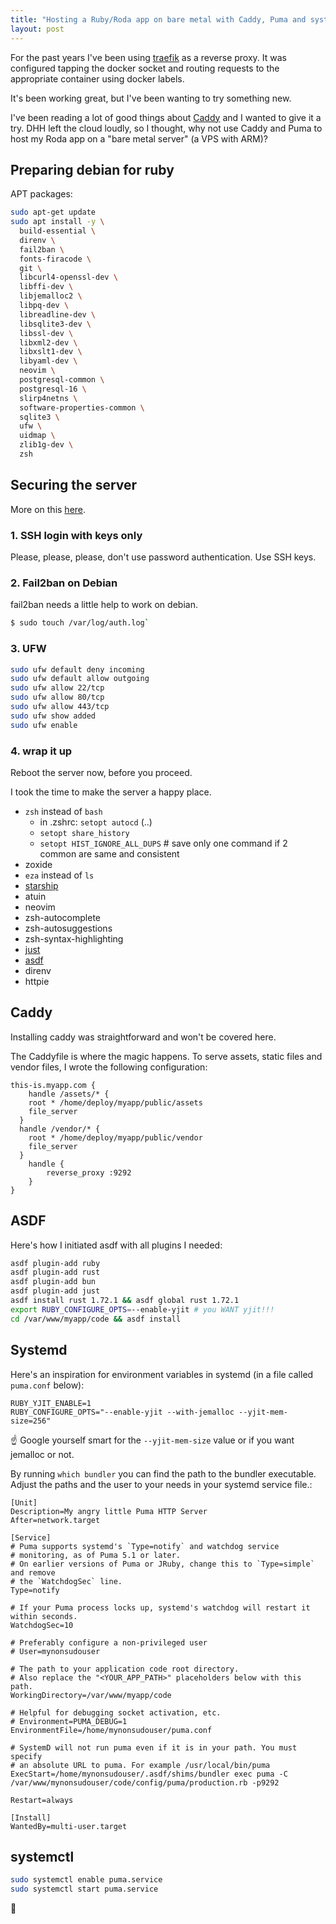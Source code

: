 ```yaml
---
title: "Hosting a Ruby/Roda app on bare metal with Caddy, Puma and systemd"
layout: post
---
```


For the past years I've been using [traefik](https://traefik.io) as a reverse proxy. It was configured tapping the docker socket and routing requests to the appropriate container using docker labels.

It's been working great, but I've been wanting to try something new. 

I've been reading a lot of good things about [Caddy](https://caddyserver.com) and I wanted to give it a try. DHH left the cloud loudly, so I thought, why not use Caddy and Puma to host my Roda app on a "bare metal server" (a VPS with ARM)?

## Preparing debian for ruby

APT packages:

```sh
sudo apt-get update
sudo apt install -y \
  build-essential \
  direnv \
  fail2ban \
  fonts-firacode \
  git \
  libcurl4-openssl-dev \
  libffi-dev \
  libjemalloc2 \
  libpq-dev \
  libreadline-dev \
  libsqlite3-dev \
  libssl-dev \
  libxml2-dev \
  libxslt1-dev \
  libyaml-dev \
  neovim \
  postgresql-common \
  postgresql-16 \
  slirp4netns \
  software-properties-common \
  sqlite3 \
  ufw \
  uidmap \
  zlib1g-dev \
  zsh
```

## Securing the server

More on this [here](https://www.simon-neutert.de/2022/setup-vps/).

### 1. SSH login with keys only

Please, please, please, don't use password authentication. Use SSH keys. 

### 2. Fail2ban on Debian

fail2ban needs a little help to work on debian. 

```sh
$ sudo touch /var/log/auth.log`
```

### 3. UFW

```bash
sudo ufw default deny incoming
sudo ufw default allow outgoing
sudo ufw allow 22/tcp
sudo ufw allow 80/tcp
sudo ufw allow 443/tcp
sudo ufw show added
sudo ufw enable
```

### 4. wrap it up

Reboot the server now, before you proceed.

I took the time to make the server a happy place.

- `zsh` instead of `bash`
  - in .zshrc: `setopt autocd` (..)
  - `setopt share_history`
  - `setopt HIST_IGNORE_ALL_DUPS` # save only one command if 2 common are same and consistent
- zoxide
- `eza` instead of `ls`
- [starship](https://starship.rs)
- atuin
- neovim
- zsh-autocomplete
- zsh-autosuggestions
- zsh-syntax-highlighting
- [just](https://github.com/casey/just)
- [asdf](https://asdf-vm.com)
- direnv
- httpie

## Caddy

Installing caddy was straightforward and won't be covered here.

The Caddyfile is where the magic happens. To serve assets, static files and vendor files, I wrote the following configuration:

```Caddyfile
this-is.myapp.com {
	handle /assets/* {
    root * /home/deploy/myapp/public/assets
    file_server
  }
  handle /vendor/* {
    root * /home/deploy/myapp/public/vendor
    file_server
  }
	handle {
		reverse_proxy :9292
	}
}
```

## ASDF

Here's how I initiated asdf with all plugins I needed:

```bash
asdf plugin-add ruby
asdf plugin-add rust
asdf plugin-add bun
asdf plugin-add just
asdf install rust 1.72.1 && asdf global rust 1.72.1
export RUBY_CONFIGURE_OPTS=--enable-yjit # you WANT yjit!!!
cd /var/www/myapp/code && asdf install
```

## Systemd

Here's an inspiration for environment variables in systemd (in a file called `puma.conf` below):

```env
RUBY_YJIT_ENABLE=1
RUBY_CONFIGURE_OPTS="--enable-yjit --with-jemalloc --yjit-mem-size=256"
```

☝️ Google yourself smart for the `--yjit-mem-size` value or if you want jemalloc or not.

By running `which bundler` you can find the path to the bundler executable.\
Adjust the paths and the user to your needs in your systemd service file.:

```systemd
[Unit]    
Description=My angry little Puma HTTP Server    
After=network.target

[Service]
# Puma supports systemd's `Type=notify` and watchdog service
# monitoring, as of Puma 5.1 or later.
# On earlier versions of Puma or JRuby, change this to `Type=simple` and remove
# the `WatchdogSec` line.
Type=notify

# If your Puma process locks up, systemd's watchdog will restart it within seconds.
WatchdogSec=10

# Preferably configure a non-privileged user
# User=mynonsudouser

# The path to your application code root directory.
# Also replace the "<YOUR_APP_PATH>" placeholders below with this path.
WorkingDirectory=/var/www/myapp/code

# Helpful for debugging socket activation, etc.
# Environment=PUMA_DEBUG=1
EnvironmentFile=/home/mynonsudouser/puma.conf

# SystemD will not run puma even if it is in your path. You must specify
# an absolute URL to puma. For example /usr/local/bin/puma
ExecStart=/home/mynonsudouser/.asdf/shims/bundler exec puma -C /var/www/mynonsudouser/code/config/puma/production.rb -p9292
    
Restart=always    
    
[Install]    
WantedBy=multi-user.target
```

## systemctl

```bash
sudo systemctl enable puma.service
sudo systemctl start puma.service
```

🚀
